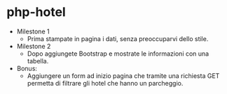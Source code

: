 # php-hotel
- Milestone 1
    - Prima stampate in pagina i dati, senza preoccuparvi dello stile.
- Milestone 2
    - Dopo aggiungete Bootstrap e mostrate le informazioni con una tabella.
- Bonus:
    - Aggiungere un form ad inizio pagina che tramite una richiesta GET permetta di filtrare gli hotel che hanno un parcheggio.